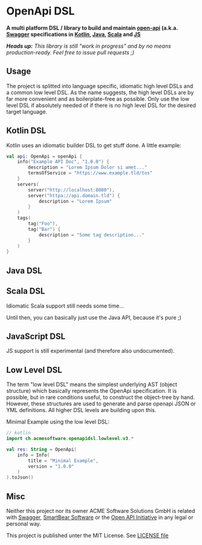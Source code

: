 OpenApi DSL
===========

**A multi platform DSL / library to build and maintain [open-api](https://www.openapis.org/) (a.k.a. 
[Swagger](https://swagger.io/) specifications in [Kotlin](#kotlin), [Java](#java), [Scala](#scala) and [JS](#javascript)**

***Heads up:** This library is still "work in progress" and by no means production-ready. Feel free to issue pull 
requests ;)*

Usage
-----

The project is splitted into language specific, idiomatic high level DSLs and a common low level DSL. As the name 
suggests, the high level DSLs are by far more convenient and as boilerplate-free as possible. Only use the low level DSL 
if absolutely needed of if there is no high level DSL for the desired target language.

Kotlin DSL
----------

Kotlin uses an idiomatic builder DSL to get stuff done. A little example:

```kotlin
val api: OpenApi = openApi {
    info("Example API Doc", "1.0.0") {
        description = "Lorem Ipsum Dolor si amet..."
        termsOfService = "https://www.example.tld/tos"
    }
    servers(
        server("http://localhost:8080"),
        server("httpa://api.domain.tld") {
            description = "Lorem Ipsum"
        }
    )
    tags(
        tag("Foo"),
        tag("Bar") {
            description = "Some tag description..."
        }
    )
}

```

Java DSL
--------



Scala DSL
---------

Idiomatic Scala support still needs some time...

Until then, you can basically just use the Java API, because it's pure ;)

JavaScript DSL
--------------

JS support is still experimental (and therefore also undocumented).

Low Level DSL
-------------

The term "low level DSL" means the simplest underlying AST (object structure) which basically represents the OpenApi 
specification. It is possible, but in rare conditions useful, to construct the object-tree by hand. However, these 
structures are used to generate and parse openapi JSON or YML definitions. All higher DSL levels are building upon this.

Minimal Example using the low level DSL:

```kotlin
// kotlin
import ch.acmesoftware.openapidsl.lowlevel.v3.*

val res: String = OpenApi(
    info = Info(
        title = "Minimal Example",
        version = "1.0.0"
    )
).toJson()
```

Misc
----

Neither this project nor its owner ACME Software Solutions GmbH is related with [Swagger](https://swagger.io/), 
[SmartBear Software](https://smartbear.com/) or the [Open API Initiative](https://www.openapis.org/) in any legal or 
personal way.

This project is published unter the MIT License. See [LICENSE file](LICENSE.txt)